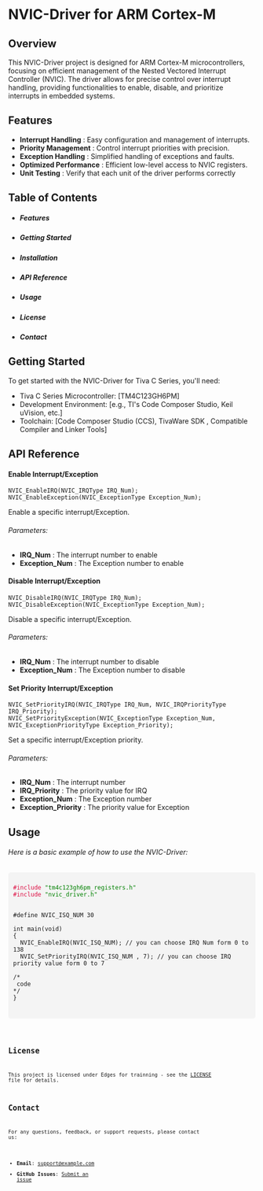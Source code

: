 # NVIC-Driver for ARM Cortex-M

## Overview

This NVIC-Driver project is designed for ARM Cortex-M microcontrollers, focusing on efficient management of the Nested Vectored Interrupt Controller (NVIC).
The driver allows for precise control over interrupt handling, providing functionalities to enable, disable, and prioritize interrupts in embedded systems.

## Features



- **Interrupt Handling**    : Easy configuration and management of interrupts.
- **Priority Management**   : Control interrupt priorities with precision.
- **Exception Handling**    : Simplified handling of exceptions and faults.
- **Optimized Performance** : Efficient low-level access to NVIC registers.
- **Unit Testing**          : Verify that each unit of the driver performs correctly 


## Table of Contents
- ##### Features
- ##### Getting Started
- ##### Installation
- ##### API Reference
- ##### Usage
- ##### License
- ##### Contact

## Getting Started
To get started with the NVIC-Driver for Tiva C Series, you'll need:
- Tiva C Series Microcontroller: [TM4C123GH6PM]
- Development Environment: [e.g., TI's Code Composer Studio, Keil uVision, etc.]
- Toolchain: [Code Composer Studio (CCS), TivaWare SDK , Compatible Compiler and Linker Tools]

## API Reference
#### Enable Interrupt/Exception
```
NVIC_EnableIRQ(NVIC_IRQType IRQ_Num);
NVIC_EnableException(NVIC_ExceptionType Exception_Num);
```
Enable a specific interrupt/Exception.
###### Parameters:
- **IRQ_Num** : The interrupt number to enable
- **Exception_Num** : The Exception number to enable

  
#### Disable Interrupt/Exception
```
NVIC_DisableIRQ(NVIC_IRQType IRQ_Num);
NVIC_DisableException(NVIC_ExceptionType Exception_Num);
```
Disable a specific interrupt/Exception.
###### Parameters:
- **IRQ_Num** : The interrupt number to disable
- **Exception_Num** : The Exception number to disable

#### Set Priority Interrupt/Exception
```
NVIC_SetPriorityIRQ(NVIC_IRQType IRQ_Num, NVIC_IRQPriorityType IRQ_Priority);
NVIC_SetPriorityException(NVIC_ExceptionType Exception_Num, NVIC_ExceptionPriorityType Exception_Priority);
```
Set a specific interrupt/Exception priority.
###### Parameters:
- **IRQ_Num** : The interrupt number
- **IRQ_Priority** : The priority value for IRQ  
- **Exception_Num** : The Exception number
- **Exception_Priority** : The priority value for Exception  

## Usage
###### Here is a basic example of how to use the NVIC-Driver:

<pre style="background-color: #f4f4f4; padding: 10px; border-radius: 5px;">
<code>
<span style="color: #d14;">#include</span> <span style="color: #008000;">"tm4c123gh6pm_registers.h"</span>
<span style="color: #d14;">#include</span> <span style="color: #008000;">"nvic_driver.h"</span>


#define NVIC_ISQ_NUM 30

int main(void)
{
  NVIC_EnableIRQ(NVIC_ISQ_NUM); // you can choose IRQ Num form 0 to 138
  NVIC_SetPriorityIRQ(NVIC_ISQ_NUM , 7); // you can choose IRQ priority value form 0 to 7

/*
 code
*/
}

<code> 
</pre>

## License
This project is licensed under Edges for trainning - see the [LICENSE](https://drive.google.com/file/d/18jCrTpFFtlCLnNwZPi9EXOUJyDeH7DTe/view?usp=drive_link) file for details.
## Contact
For any questions, feedback, or support requests, please contact us:
- **Email**: [support@example.com](muhamedamrrr@gmail.com)
- **GitHub Issues**: [Submit an issue](https://github.com/MuhamedAmr10/NVIC_Driver/issues)



